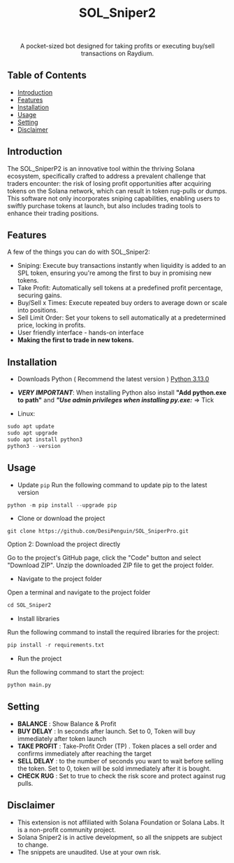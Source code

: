 <h1 align="center"> SOL_Sniper2 </h1> <br>
<p align="center">
  <a href=""> 
    
  </a>
</p>

<p align="center">
  A pocket-sized bot designed for taking profits or executing buy/sell transactions on Raydium.
</p>


<!-- START doctoc generated TOC please keep comment here to allow auto update -->
<!-- DON'T EDIT THIS SECTION, INSTEAD RE-RUN doctoc TO UPDATE -->
## Table of Contents

- [Introduction](#introduction)
- [Features](#features)
- [Installation](#Installation)
- [Usage](#Usage)
- [Setting](#Setting-)
- [Disclaimer ](#Disclaimer)

<!-- END doctoc generated TOC please keep comment here to allow auto update -->

## Introduction

The SOL_SniperP2 is an innovative tool within the thriving Solana ecosystem, specifically crafted to address a prevalent challenge that traders encounter: the risk of losing profit opportunities after acquiring tokens on the Solana network, which can result in token rug-pulls or dumps. This software not only incorporates sniping capabilities, enabling users to swiftly purchase tokens at launch, but also includes trading tools to enhance their trading positions.


## Features

A few of the things you can do with SOL_Sniper2:

- Sniping: Execute buy transactions instantly when liquidity is added to an SPL token, ensuring you're among the first to buy in promising new tokens.
- Take Profit: Automatically sell tokens at a predefined profit percentage, securing gains.
- Buy/Sell x Times: Execute repeated buy orders to average down or scale into positions.
- Sell Limit Order: Set your tokens to sell automatically at a predetermined price, locking in profits.
- User friendly interface - hands-on interface
- **Making the first to trade in new tokens.**

## Installation

- Downloads Python ( Recommend the latest version )  [Python 3.13.0](https://www.python.org/downloads/)
-  ***VERY IMPORTANT***: When installing Python also install **"Add python.exe to path"** and ***"Use admin privileges when installing py.exe:*** => Tick

-  Linux:
```python
sudo apt update
sudo apt upgrade
sudo apt install python3
python3 --version
```

## Usage

- Update `pip` Run the following command to update pip to the latest version

```python
python -m pip install --upgrade pip
```
- Clone or download the project

```git 
git clone https://github.com/DesiPenguin/SOL_SniperPro.git
```

Option 2: Download the project directly

Go to the project's GitHub page, click the "Code" button and select "Download ZIP". Unzip the downloaded ZIP file to get the project folder.

- Navigate to the project folder

Open a terminal and navigate to the project folder

```python
cd SOL_Sniper2
```

- Install libraries

Run the following command to install the required libraries for the project:

```python
pip install -r requirements.txt
```

- Run the project

Run the following command to start the project:



```python
python main.py
```



## Setting
- **BALANCE** : Show Balance & Profit
- **BUY DELAY** : In seconds after launch. Set to 0, Token will buy immediately after token launch
- **TAKE PROFIT** : Take-Profit Order (TP) . Token places a sell order and confirms immediately after reaching the target
- **SELL DELAY** : to the number of seconds you want to wait before selling the token. Set to 0, token will be sold immediately after it is bought.
- **CHECK RUG** : Set to true to check the risk score and protect against rug pulls.


## Disclaimer

- This extension is not affiliated with Solana Foundation or Solana Labs. It is a non-profit community project.
- Solana Sniper2 is in active development, so all the snippets are subject to change.
- The snippets are unaudited. Use at your own risk.

